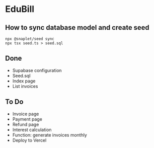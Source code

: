 # EduBill

## How to sync database model and create seed

```
npx @snaplet/seed sync
npx tsx seed.ts > seed.sql
```

## Done
- Supabase configuration
- Seed.sql
- Index page
- List invoices

## To Do

- Invoice page
- Payment page
- Refund page
- Interest calculation
- Function: generate invoices monthly
- Deploy to Vercel